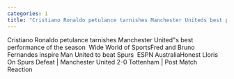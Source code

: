 ```yaml
---
categories: i
title: "Cristiano Ronaldo petulance tarnishes Manchester Uniteds best performance of the season  Wide World of Sports"
---
```

Cristiano Ronaldo petulance tarnishes Manchester United"s best performance of the season&nbsp;&nbsp;Wide World of SportsFred and Bruno Fernandes inspire Man United to beat Spurs&nbsp;&nbsp;ESPN AustraliaHonest Lloris On Spurs Defeat | Manchester United 2-0 Tottenham | Post Match Reaction&nbsp;&nbsp;